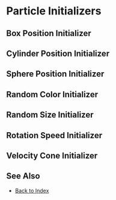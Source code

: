 # Particle Initializers

<!-- PAGE IS TODO -->

## Box Position Initializer

## Cylinder Position Initializer

## Sphere Position Initializer

## Random Color Initializer

## Random Size Initializer

## Rotation Speed Initializer

## Velocity Cone Initializer

## See Also

* [Back to Index](../../index.md)
